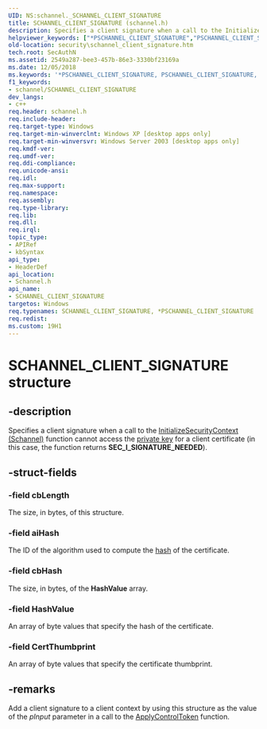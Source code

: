 ```yaml
---
UID: NS:schannel._SCHANNEL_CLIENT_SIGNATURE
title: SCHANNEL_CLIENT_SIGNATURE (schannel.h)
description: Specifies a client signature when a call to the InitializeSecurityContext (Schannel) function cannot access the private key for a client certificate (in this case, the function returns SEC_I_SIGNATURE_NEEDED).helpviewer_keywords: ["*PSCHANNEL_CLIENT_SIGNATURE","PSCHANNEL_CLIENT_SIGNATURE","PSCHANNEL_CLIENT_SIGNATURE structure pointer [Security]","SCHANNEL_CLIENT_SIGNATURE","SCHANNEL_CLIENT_SIGNATURE structure [Security]","schannel/PSCHANNEL_CLIENT_SIGNATURE","schannel/SCHANNEL_CLIENT_SIGNATURE","security.schannel_client_signature"]
old-location: security\schannel_client_signature.htm
tech.root: SecAuthN
ms.assetid: 2549a287-bee3-457b-86e3-3330bf23169a
ms.date: 12/05/2018
ms.keywords: '*PSCHANNEL_CLIENT_SIGNATURE, PSCHANNEL_CLIENT_SIGNATURE, PSCHANNEL_CLIENT_SIGNATURE structure pointer [Security], SCHANNEL_CLIENT_SIGNATURE, SCHANNEL_CLIENT_SIGNATURE structure [Security], schannel/PSCHANNEL_CLIENT_SIGNATURE, schannel/SCHANNEL_CLIENT_SIGNATURE, security.schannel_client_signature'
f1_keywords:
- schannel/SCHANNEL_CLIENT_SIGNATURE
dev_langs:
- c++
req.header: schannel.h
req.include-header: 
req.target-type: Windows
req.target-min-winverclnt: Windows XP [desktop apps only]
req.target-min-winversvr: Windows Server 2003 [desktop apps only]
req.kmdf-ver: 
req.umdf-ver: 
req.ddi-compliance: 
req.unicode-ansi: 
req.idl: 
req.max-support: 
req.namespace: 
req.assembly: 
req.type-library: 
req.lib: 
req.dll: 
req.irql: 
topic_type:
- APIRef
- kbSyntax
api_type:
- HeaderDef
api_location:
- Schannel.h
api_name:
- SCHANNEL_CLIENT_SIGNATURE
targetos: Windows
req.typenames: SCHANNEL_CLIENT_SIGNATURE, *PSCHANNEL_CLIENT_SIGNATURE
req.redist: 
ms.custom: 19H1
---
```


# SCHANNEL_CLIENT_SIGNATURE structure


## -description


Specifies a client signature when a call to the <a href="https://docs.microsoft.com/windows/desktop/api/rrascfg/nn-rrascfg-ieapproviderconfig">InitializeSecurityContext (Schannel)</a> function cannot access the <a href="https://docs.microsoft.com/windows/desktop/SecGloss/p-gly">private key</a> for a client certificate (in this case, the function returns <b>SEC_I_SIGNATURE_NEEDED</b>).


## -struct-fields




### -field cbLength

The size, in bytes, of this structure.


### -field aiHash

The ID of the algorithm used to compute the <a href="https://docs.microsoft.com/windows/desktop/SecGloss/h-gly">hash</a> of the certificate.


### -field cbHash

The size, in bytes, of the <b>HashValue</b> array.


### -field HashValue

An array of byte values that specify the hash of the certificate.


### -field CertThumbprint

An array of byte values that specify the certificate thumbprint.


## -remarks



Add a client signature to a client context by using this structure as the value of the <i>pInput</i> parameter in a call to the <a href="https://docs.microsoft.com/windows/desktop/api/sspi/nf-sspi-applycontroltoken">ApplyControlToken</a> function.



